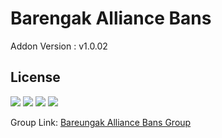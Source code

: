 # Barengak Alliance Bans
Addon Version : v1.0.02
## License
<img src="https://mirrors.creativecommons.org/presskit/icons/cc.png"> <img src="https://mirrors.creativecommons.org/presskit/icons/by.png">
<img src="https://mirrors.creativecommons.org/presskit/icons/nc.png"> <img src="https://mirrors.creativecommons.org/presskit/icons/nd.png"><p>
Group Link: [Bareungak Alliance Bans Group](http://steamcommunity.com/groups/barnaliedbans)</p>
